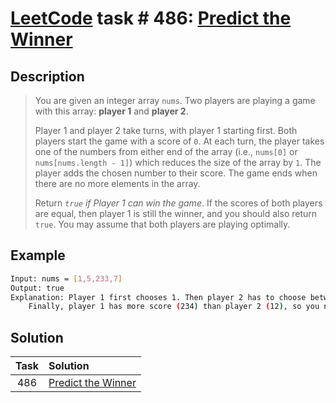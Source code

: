 # [LeetCode][leetcode] task # 486: [Predict the Winner][task]

Description
-----------

> You are given an integer array `nums`. Two players are playing a game with this array: **player 1** and **player 2**.
> 
> Player 1 and player 2 take turns, with player 1 starting first. Both players start the game with a score of `0`.
> At each turn, the player takes one of the numbers from either end of the array
> (i.e., `nums[0]` or `nums[nums.length - 1]`) which reduces the size of the array by `1`.
> The player adds the chosen number to their score. The game ends when there are no more elements in the array.
> 
> Return _`true` if Player 1 can win the game_. If the scores of both players are equal,
> then player 1 is still the winner, and you should also return `true`.
> You may assume that both players are playing optimally.

 Example
-------

```sh
Input: nums = [1,5,233,7]
Output: true
Explanation: Player 1 first chooses 1. Then player 2 has to choose between 5 and 7. No matter which number player 2 choose, player 1 can choose 233.
    Finally, player 1 has more score (234) than player 2 (12), so you need to return True representing player1 can win.
```

Solution
--------

| Task | Solution                       |
|:----:|:-------------------------------|
| 486  | [Predict the Winner][solution] |


[leetcode]: <http://leetcode.com/>
[task]: <https://leetcode.com/problems/predict-the-winner/>
[solution]: <https://github.com/wellaxis/praxis-leetcode/blob/main/src/main/java/com/witalis/praxis/leetcode/task/h5/p486/option/Practice.java>
